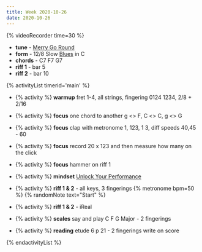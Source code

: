 ```yaml
---
title: Week 2020-10-26
date: 2020-10-26
---
```


{% videoRecorder time=30 %}

- **tune** - [Merry Go Round](/tunes/merry-go-round)
- **form** - 12/8 Slow [Blues](/activities/twelve-bar-blues/) in C
- **chords** - C7 F7 G7
- **riff 1** - bar 5
- **riff 2** - bar 10

{% activityList timerid='main' %}

- {% activity %} **warmup** fret 1-4, all strings, fingering 0124 1234, 2/8 + 2/16
- {% activity %} **focus** one chord to another g <> F, C <> C, g <> G
- {% activity %} **focus** clap with metronome 1, 123, 1 3, diff speeds 40,45 - 60
- {% activity %} **focus** record 20 x 123 and then measure how many on the click
- {% activity %} **focus** hammer on riff 1
- {% activity %} **mindset** [Unlock Your Performance](/activities/unlock-your-performance/)

- {% activity %} **riff 1 & 2** - all keys, 3 fingerings {% metronome bpm=50 %} {% randomNote text="Start" %}
- {% activity %} **riff 1 & 2** - iReal
- {% activity %} **scales** say and play C F G Major - 2 fingerings
- {% activity %} **reading** etude 6 p 21 - 2 fingerings write on score

{% endactivityList %}
